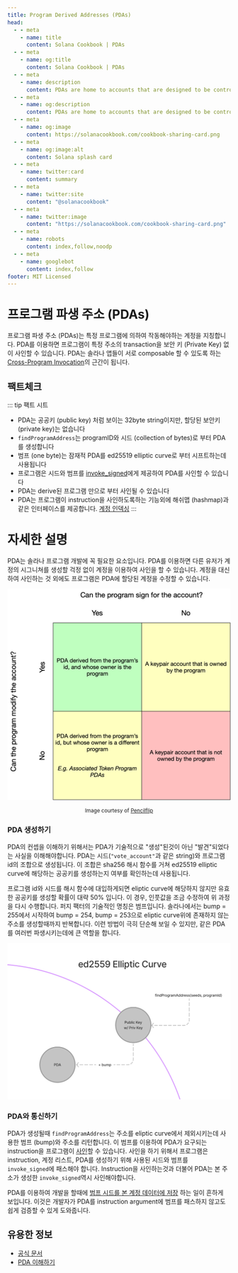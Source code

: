 ```yaml
---
title: Program Derived Addresses (PDAs)
head:
  - - meta
    - name: title
      content: Solana Cookbook | PDAs
  - - meta
    - name: og:title
      content: Solana Cookbook | PDAs
  - - meta
    - name: description
      content: PDAs are home to accounts that are designed to be controlled by a specific program. Learn about PDAs and more Core Concepts at The Solana cookbook.
  - - meta
    - name: og:description
      content: PDAs are home to accounts that are designed to be controlled by a specific program. Learn about PDAs and more Core Concepts at The Solana cookbook.
  - - meta
    - name: og:image
      content: https://solanacookbook.com/cookbook-sharing-card.png
  - - meta
    - name: og:image:alt
      content: Solana splash card
  - - meta
    - name: twitter:card
      content: summary
  - - meta
    - name: twitter:site
      content: "@solanacookbook"
  - - meta
    - name: twitter:image
      content: "https://solanacookbook.com/cookbook-sharing-card.png"
  - - meta
    - name: robots
      content: index,follow,noodp
  - - meta
    - name: googlebot
      content: index,follow
footer: MIT Licensed
---
```


# 프로그램 파생 주소 (PDAs)

프로그램 파생 주소 (PDAs)는 특정 프로그램에 의하여 작동해야하는 계정을 지칭합니다. PDA를 이용하면 프로그램이 특정 주소의 transaction을 보안 키 (Private Key) 없이 사인할 수 있습니다. PDA는 솔라나 앱들이 서로 composable 할 수 있도록 하는 [Cross-Program Invocation](https://docs.solana.com/developing/programming-model/calling-between-programs#cross-program-invocations)의 근간이 됩니다.

## 팩트체크

::: tip 팩트 시트
- PDA는 공공키 (public key) 처럼 보이는 32byte string이지만, 할당된 보안키 (private key)는 없습니다
- `findProgramAddress`는 programID와 시드 (collection of bytes)로 부터 PDA를 생성합니다
- 범프 (one byte)는 잠재적 PDA를 ed25519 elliptic curve로 부터 시프트하는데 사용됩니다
- 프로그램은 시드와 범프를 [invoke_signed](https://docs.solana.com/developing/programming-model/calling-between-programs#program-signed-accounts)에게 제공하여 PDA를 사인할 수 있습니다
- PDA는 derive된 프로그램 만으로 부터 사인될 수 있습니다
- PDA는 프로그램이 instruction을 사인하도록하는 기능외에 해쉬맵 (hashmap)과 같은 인터페이스를 제공합니다. [계정 인덱싱](../guides/account-maps.md)
:::

# 자세한 설명

PDA는 솔라나 프로그램 개발에 꼭 필요한 요소입니다. PDA를 이용하면 다른 유저가 계정의 시그니쳐를 생성할 걱정 없이 계정을 이용하여 사인을 할 수 있습니다. 계정을 대신하여 사인하는 것 외에도 프로그램은 PDA에 할당된 계정을 수정할 수 있습니다.

![Accounts matrix](./account-matrix.png)

<small style="text-align:center;display:block;">Image courtesy of <a href="https://twitter.com/pencilflip">Pencilflip</a></small>

### PDA 생성하기

PDA의 컨셉을 이해하기 위해서는 PDA가 기술적으로 "생성"된것이 아닌 "발견"되었다는 사실을 이해해야합니다. PDA는 시드(`"vote_account"`과 같은 string)와 프로그램 id의 조합으로 생성됩니다. 이 조합은 sha256 해시 함수를 거쳐 ed25519 elliptic curve에 해당하는 공공키를 생성하는지 여부를 확인하는데 사용됩니다.

프로그램 id와 시드를 해시 함수에 대입하게되면 eliptic curve에 해당하지 않지만 유효한 공공키를 생성할 확률이 대략 50% 입니다. 이 경우, 인풋값을 조금 수정하여 위 과정을 다시 수행합니다. 퍼지 팩터의 기술적인 명칭은 범프입니다. 솔라나에서는 bump = 255에서 시작하여 bump = 254, bump = 253으로 eliptic curve위에 존재하지 않는 주소를 생성할때까지 반복합니다. 이런 방법이 극히 단순해 보일 수 있지만, 같은 PDA를 여러번 파생시키는데에 큰 역할을 합니다.

![PDA on the ellipitic curve](./pda-curve.png)

### PDA와 통신하기

PDA가 생성될때 `findProgramAddress`는 주소를 eliptic curve에서 제외시키는데 사용한 범프 (bump)와 주소를 리턴합니다. 이 범프를 이용하여 PDA가 요구되는 instruction을 프로그램이 [사인](../references/accounts.md#sign-with-a-pda)할 수 있습니다. 사인을 하기 위해서 프로그램은 instruction, 계정 리스트, PDA를 생성하기 위해 사용된 시드와 범프를 `invoke_signed`에 패스해야 합니다. Instruction을 사인하는것과 더불어 PDA는 본 주소가 생성한 `invoke_signed`역시 사인해야합니다.

PDA를 이용하여 개발을 할때에 [범프 시드를 본 계정 데이터에 저장](https://github.com/solana-labs/solana-program-library/blob/78e29e9238e555967b9125799d7d420d7d12b959/token-swap/program/src/state.rs#L100) 하는 일이 흔하게 보입니다. 이것은 개발자가 PDA를 instruction argument에 범프를 패스하지 않고도 쉽게 검증할 수 있게 도와줍니다.

## 유용한 정보
- [공식 문서](https://docs.solana.com/developing/programming-model/calling-between-programs#program-derived-addresses)
- [PDA 이해하기](https://www.brianfriel.xyz/understanding-program-derived-addresses/)

